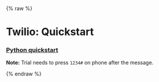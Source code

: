 {% raw %}

# Twilio: Quickstart

### [Python quickstart](https://jp.twilio.com/docs/quickstart/python/programmable-voice)
**Note:** Trial needs to press `1234#` on phone after the message.

{% endraw %}
